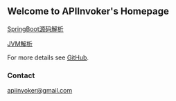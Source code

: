 ## Welcome to APIInvoker's Homepage

[SpringBoot源码解析](https://apiinvoker.github.io/SpringBoot源码解析.html)

[JVM解析](https://apiinvoker.github.io/JVM/JVM.html)

For more details see [GitHub](https://github.com/APIInvoker).

### Contact

apiinvoker@gmail.com
